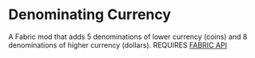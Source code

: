 # Denominating Currency
A Fabric mod that adds 5 denominations of lower currency (coins) and 8 denominations of higher currency (dollars). 
REQUIRES [FABRIC API](https://www.curseforge.com/minecraft/mc-mods/fabric-api)
